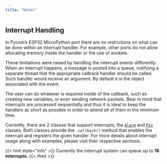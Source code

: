 ```yaml
---
title: "Notes"
---
```


## Interrupt Handling

In Pycom’s ESP32 MicroPython port there are no restrictions on what can be done within an interrupt handler. For example, other ports do not allow allocating memory inside the handler or the use of sockets.

These limitations were raised by handling the interrupt events differently. When an interrupt happens, a message is posted into a queue, notifying a separate thread that the appropriate callback handler should be called. Such handler would receive an argument. By default it is the object associated with the event.

The user can do whatever is required inside of the callback, such as creating new variables, or even sending network packets. Bear in mind that interrupts are processed sequentially and thus it is ideal to keep the handlers as short as possible in order to attend all of them in the minimum time.

Currently, there are 2 classes that support interrupts; the [`Alarm`](pycom/machine/timer.md#class-timer-alarm-handler-none-s-ms-us-arg-none-periodic-false) and [`Pin`](pycom/machine/pin) classes. Both classes provide the `.callback()` method that enables the interrupt and registers the given handler. For more details about interrupt usage along with examples, please visit their respective sections.

{{< hint style="info" >}}
Currently the interrupt system can queue up to **16 interrupts**.
{{< /hint >}}

